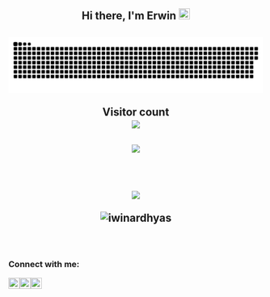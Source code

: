 <h2 align="center"> Hi there, I'm Erwin <img src="https://raw.githubusercontent.com/MartinHeinz/MartinHeinz/master/wave.gif" width=22px height=22px />
<h2/>

<a href=#><img src="contributions.svg"></a>

<p align="center"> 
  Visitor count<br>
  <img src="https://profile-counter.glitch.me/iwinardhyas/count.svg"/>
</p>

<p align="center"><img src="https://github-readme-stats.vercel.app/api?username=iwinardhyas&theme=blue-green&show_icons=true" align="center" width="48%"/>
</p>

<br/>

<p align="center"><img align="center" src="https://github-readme-stats.vercel.app/api/top-langs/?username=iwinardhyas&layout=compact" 
width="47%"/>
</p>

<p align="center"><img align="center" src="https://github-readme-streak-stats.herokuapp.com/?user=Rasif-Taghizada&" alt="iwinardhyas" /></p>



<br/>
  
### Connect with me:

[<img height="22" width="22" align="left" src="https://raw.githubusercontent.com/yushi1007/yushi1007/main/images/linkedin.svg" />][linkedin]

[<img height="22" width="22" align="left" src="https://raw.githubusercontent.com/yushi1007/yushi1007/main/images/instagram.svg" />][Instagram]

[<img height="22" width="22" align="left" src="https://raw.githubusercontent.com/jmnote/z-icons/master/svg/facebook.svg" />][Facebook]

[Linkedin]: https://www.linkedin.com/in/erwinardias/
[Instagram]: https://www.instagram.com/er.ardias/
[Facebook]: https://www.facebook.com/ardhy.ardias/

<br />

<!--
**iwinardhyas/iwinardhyas** is a ✨ _special_ ✨ repository because its `README.md` (this file) appears on your GitHub profile.

Here are some ideas to get you started:

- 🔭 I’m currently working on ...
- 🌱 I’m currently learning ...
- 👯 I’m looking to collaborate on ...
- 🤔 I’m looking for help with ...
- 💬 Ask me about ...
- 📫 How to reach me: ...
- 😄 Pronouns: ...
- ⚡ Fun fact: ...
-->

